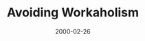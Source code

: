 ---
layout: message
category: message
series: "Loving Mondays"
title: "Avoiding Workaholism "
date: 2000-02-26
audio-description: "What does God have to say about work, and how is it supposed to be? "
audio: ""
audio-title: "Avoiding Workaholism "
audio-duration: ":"
---
